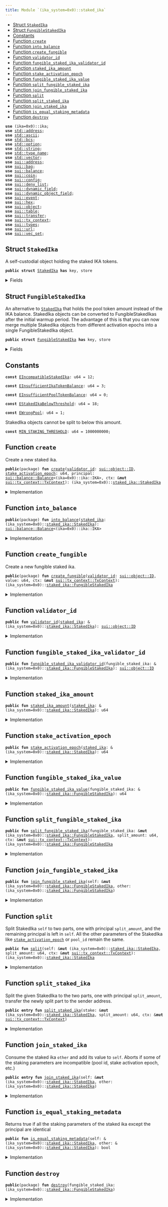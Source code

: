 ```yaml
---
title: Module `(ika_system=0x0)::staked_ika`
---
```




-  [Struct `StakedIka`](#(ika_system=0x0)_staked_ika_StakedIka)
-  [Struct `FungibleStakedIka`](#(ika_system=0x0)_staked_ika_FungibleStakedIka)
-  [Constants](#@Constants_0)
-  [Function `create`](#(ika_system=0x0)_staked_ika_create)
-  [Function `into_balance`](#(ika_system=0x0)_staked_ika_into_balance)
-  [Function `create_fungible`](#(ika_system=0x0)_staked_ika_create_fungible)
-  [Function `validator_id`](#(ika_system=0x0)_staked_ika_validator_id)
-  [Function `fungible_staked_ika_validator_id`](#(ika_system=0x0)_staked_ika_fungible_staked_ika_validator_id)
-  [Function `staked_ika_amount`](#(ika_system=0x0)_staked_ika_staked_ika_amount)
-  [Function `stake_activation_epoch`](#(ika_system=0x0)_staked_ika_stake_activation_epoch)
-  [Function `fungible_staked_ika_value`](#(ika_system=0x0)_staked_ika_fungible_staked_ika_value)
-  [Function `split_fungible_staked_ika`](#(ika_system=0x0)_staked_ika_split_fungible_staked_ika)
-  [Function `join_fungible_staked_ika`](#(ika_system=0x0)_staked_ika_join_fungible_staked_ika)
-  [Function `split`](#(ika_system=0x0)_staked_ika_split)
-  [Function `split_staked_ika`](#(ika_system=0x0)_staked_ika_split_staked_ika)
-  [Function `join_staked_ika`](#(ika_system=0x0)_staked_ika_join_staked_ika)
-  [Function `is_equal_staking_metadata`](#(ika_system=0x0)_staked_ika_is_equal_staking_metadata)
-  [Function `destroy`](#(ika_system=0x0)_staked_ika_destroy)


<pre><code><b>use</b> (ika=0x0)::ika;
<b>use</b> <a href="../std/address.md#std_address">std::address</a>;
<b>use</b> <a href="../std/ascii.md#std_ascii">std::ascii</a>;
<b>use</b> <a href="../std/bcs.md#std_bcs">std::bcs</a>;
<b>use</b> <a href="../std/option.md#std_option">std::option</a>;
<b>use</b> <a href="../std/string.md#std_string">std::string</a>;
<b>use</b> <a href="../std/type_name.md#std_type_name">std::type_name</a>;
<b>use</b> <a href="../std/vector.md#std_vector">std::vector</a>;
<b>use</b> <a href="../sui/address.md#sui_address">sui::address</a>;
<b>use</b> <a href="../sui/bag.md#sui_bag">sui::bag</a>;
<b>use</b> <a href="../sui/balance.md#sui_balance">sui::balance</a>;
<b>use</b> <a href="../sui/coin.md#sui_coin">sui::coin</a>;
<b>use</b> <a href="../sui/config.md#sui_config">sui::config</a>;
<b>use</b> <a href="../sui/deny_list.md#sui_deny_list">sui::deny_list</a>;
<b>use</b> <a href="../sui/dynamic_field.md#sui_dynamic_field">sui::dynamic_field</a>;
<b>use</b> <a href="../sui/dynamic_object_field.md#sui_dynamic_object_field">sui::dynamic_object_field</a>;
<b>use</b> <a href="../sui/event.md#sui_event">sui::event</a>;
<b>use</b> <a href="../sui/hex.md#sui_hex">sui::hex</a>;
<b>use</b> <a href="../sui/object.md#sui_object">sui::object</a>;
<b>use</b> <a href="../sui/table.md#sui_table">sui::table</a>;
<b>use</b> <a href="../sui/transfer.md#sui_transfer">sui::transfer</a>;
<b>use</b> <a href="../sui/tx_context.md#sui_tx_context">sui::tx_context</a>;
<b>use</b> <a href="../sui/types.md#sui_types">sui::types</a>;
<b>use</b> <a href="../sui/url.md#sui_url">sui::url</a>;
<b>use</b> <a href="../sui/vec_set.md#sui_vec_set">sui::vec_set</a>;
</code></pre>



<a name="(ika_system=0x0)_staked_ika_StakedIka"></a>

## Struct `StakedIka`

A self-custodial object holding the staked IKA tokens.


<pre><code><b>public</b> <b>struct</b> <a href="../ika_system/staked_ika.md#(ika_system=0x0)_staked_ika_StakedIka">StakedIka</a> <b>has</b> key, store
</code></pre>



<details>
<summary>Fields</summary>


<dl>
<dt>
<code>id: <a href="../sui/object.md#sui_object_UID">sui::object::UID</a></code>
</dt>
<dd>
</dd>
<dt>
<code><a href="../ika_system/staked_ika.md#(ika_system=0x0)_staked_ika_validator_id">validator_id</a>: <a href="../sui/object.md#sui_object_ID">sui::object::ID</a></code>
</dt>
<dd>
 ID of the validator we are staking with.
</dd>
<dt>
<code><a href="../ika_system/staked_ika.md#(ika_system=0x0)_staked_ika_stake_activation_epoch">stake_activation_epoch</a>: u64</code>
</dt>
<dd>
 The epoch at which the stake becomes active.
</dd>
<dt>
<code>principal: <a href="../sui/balance.md#sui_balance_Balance">sui::balance::Balance</a>&lt;(ika=0x0)::ika::IKA&gt;</code>
</dt>
<dd>
 The staked IKA tokens.
</dd>
</dl>


</details>

<a name="(ika_system=0x0)_staked_ika_FungibleStakedIka"></a>

## Struct `FungibleStakedIka`

An alternative to <code><a href="../ika_system/staked_ika.md#(ika_system=0x0)_staked_ika_StakedIka">StakedIka</a></code> that holds the pool token amount instead of the IKA balance.
StakedIka objects can be converted to FungibleStakedIkas after the initial warmup period.
The advantage of this is that you can now merge multiple StakedIka objects from different
activation epochs into a single FungibleStakedIka object.


<pre><code><b>public</b> <b>struct</b> <a href="../ika_system/staked_ika.md#(ika_system=0x0)_staked_ika_FungibleStakedIka">FungibleStakedIka</a> <b>has</b> key, store
</code></pre>



<details>
<summary>Fields</summary>


<dl>
<dt>
<code>id: <a href="../sui/object.md#sui_object_UID">sui::object::UID</a></code>
</dt>
<dd>
</dd>
<dt>
<code><a href="../ika_system/staked_ika.md#(ika_system=0x0)_staked_ika_validator_id">validator_id</a>: <a href="../sui/object.md#sui_object_ID">sui::object::ID</a></code>
</dt>
<dd>
 ID of the validator we are staking with.
</dd>
<dt>
<code>value: u64</code>
</dt>
<dd>
 The pool token amount.
</dd>
</dl>


</details>

<a name="@Constants_0"></a>

## Constants


<a name="(ika_system=0x0)_staked_ika_EIncompatibleStakedIka"></a>



<pre><code><b>const</b> <a href="../ika_system/staked_ika.md#(ika_system=0x0)_staked_ika_EIncompatibleStakedIka">EIncompatibleStakedIka</a>: u64 = 12;
</code></pre>



<a name="(ika_system=0x0)_staked_ika_EInsufficientIkaTokenBalance"></a>



<pre><code><b>const</b> <a href="../ika_system/staked_ika.md#(ika_system=0x0)_staked_ika_EInsufficientIkaTokenBalance">EInsufficientIkaTokenBalance</a>: u64 = 3;
</code></pre>



<a name="(ika_system=0x0)_staked_ika_EInsufficientPoolTokenBalance"></a>



<pre><code><b>const</b> <a href="../ika_system/staked_ika.md#(ika_system=0x0)_staked_ika_EInsufficientPoolTokenBalance">EInsufficientPoolTokenBalance</a>: u64 = 0;
</code></pre>



<a name="(ika_system=0x0)_staked_ika_EStakedIkaBelowThreshold"></a>



<pre><code><b>const</b> <a href="../ika_system/staked_ika.md#(ika_system=0x0)_staked_ika_EStakedIkaBelowThreshold">EStakedIkaBelowThreshold</a>: u64 = 18;
</code></pre>



<a name="(ika_system=0x0)_staked_ika_EWrongPool"></a>



<pre><code><b>const</b> <a href="../ika_system/staked_ika.md#(ika_system=0x0)_staked_ika_EWrongPool">EWrongPool</a>: u64 = 1;
</code></pre>



<a name="(ika_system=0x0)_staked_ika_MIN_STAKING_THRESHOLD"></a>

StakedIka objects cannot be split to below this amount.


<pre><code><b>const</b> <a href="../ika_system/staked_ika.md#(ika_system=0x0)_staked_ika_MIN_STAKING_THRESHOLD">MIN_STAKING_THRESHOLD</a>: u64 = 1000000000;
</code></pre>



<a name="(ika_system=0x0)_staked_ika_create"></a>

## Function `create`

Create a new staked ika.


<pre><code><b>public</b>(package) <b>fun</b> <a href="../ika_system/staked_ika.md#(ika_system=0x0)_staked_ika_create">create</a>(<a href="../ika_system/staked_ika.md#(ika_system=0x0)_staked_ika_validator_id">validator_id</a>: <a href="../sui/object.md#sui_object_ID">sui::object::ID</a>, <a href="../ika_system/staked_ika.md#(ika_system=0x0)_staked_ika_stake_activation_epoch">stake_activation_epoch</a>: u64, principal: <a href="../sui/balance.md#sui_balance_Balance">sui::balance::Balance</a>&lt;(ika=0x0)::ika::IKA&gt;, ctx: &<b>mut</b> <a href="../sui/tx_context.md#sui_tx_context_TxContext">sui::tx_context::TxContext</a>): (ika_system=0x0)::<a href="../ika_system/staked_ika.md#(ika_system=0x0)_staked_ika_StakedIka">staked_ika::StakedIka</a>
</code></pre>



<details>
<summary>Implementation</summary>


<pre><code><b>public</b>(package) <b>fun</b> <a href="../ika_system/staked_ika.md#(ika_system=0x0)_staked_ika_create">create</a>(
    <a href="../ika_system/staked_ika.md#(ika_system=0x0)_staked_ika_validator_id">validator_id</a>: ID,
    <a href="../ika_system/staked_ika.md#(ika_system=0x0)_staked_ika_stake_activation_epoch">stake_activation_epoch</a>: u64,
    principal: Balance&lt;IKA&gt;,
    ctx: &<b>mut</b> TxContext,
): <a href="../ika_system/staked_ika.md#(ika_system=0x0)_staked_ika_StakedIka">StakedIka</a> {
    <a href="../ika_system/staked_ika.md#(ika_system=0x0)_staked_ika_StakedIka">StakedIka</a> {
        id: object::new(ctx),
        <a href="../ika_system/staked_ika.md#(ika_system=0x0)_staked_ika_validator_id">validator_id</a>,
        <a href="../ika_system/staked_ika.md#(ika_system=0x0)_staked_ika_stake_activation_epoch">stake_activation_epoch</a>,
        principal
    }
}
</code></pre>



</details>

<a name="(ika_system=0x0)_staked_ika_into_balance"></a>

## Function `into_balance`



<pre><code><b>public</b>(package) <b>fun</b> <a href="../ika_system/staked_ika.md#(ika_system=0x0)_staked_ika_into_balance">into_balance</a>(<a href="../ika_system/staked_ika.md#(ika_system=0x0)_staked_ika">staked_ika</a>: (ika_system=0x0)::<a href="../ika_system/staked_ika.md#(ika_system=0x0)_staked_ika_StakedIka">staked_ika::StakedIka</a>): <a href="../sui/balance.md#sui_balance_Balance">sui::balance::Balance</a>&lt;(ika=0x0)::ika::IKA&gt;
</code></pre>



<details>
<summary>Implementation</summary>


<pre><code><b>public</b>(package) <b>fun</b> <a href="../ika_system/staked_ika.md#(ika_system=0x0)_staked_ika_into_balance">into_balance</a>(<a href="../ika_system/staked_ika.md#(ika_system=0x0)_staked_ika">staked_ika</a>: <a href="../ika_system/staked_ika.md#(ika_system=0x0)_staked_ika_StakedIka">StakedIka</a>): Balance&lt;IKA&gt; {
    <b>let</b> <a href="../ika_system/staked_ika.md#(ika_system=0x0)_staked_ika_StakedIka">StakedIka</a> {
        id,
        <a href="../ika_system/staked_ika.md#(ika_system=0x0)_staked_ika_validator_id">validator_id</a>: _,
        <a href="../ika_system/staked_ika.md#(ika_system=0x0)_staked_ika_stake_activation_epoch">stake_activation_epoch</a>: _,
        principal,
    } = <a href="../ika_system/staked_ika.md#(ika_system=0x0)_staked_ika">staked_ika</a>;
    object::delete(id);
    principal
}
</code></pre>



</details>

<a name="(ika_system=0x0)_staked_ika_create_fungible"></a>

## Function `create_fungible`

Create a new fungible staked ika.


<pre><code><b>public</b>(package) <b>fun</b> <a href="../ika_system/staked_ika.md#(ika_system=0x0)_staked_ika_create_fungible">create_fungible</a>(<a href="../ika_system/staked_ika.md#(ika_system=0x0)_staked_ika_validator_id">validator_id</a>: <a href="../sui/object.md#sui_object_ID">sui::object::ID</a>, value: u64, ctx: &<b>mut</b> <a href="../sui/tx_context.md#sui_tx_context_TxContext">sui::tx_context::TxContext</a>): (ika_system=0x0)::<a href="../ika_system/staked_ika.md#(ika_system=0x0)_staked_ika_FungibleStakedIka">staked_ika::FungibleStakedIka</a>
</code></pre>



<details>
<summary>Implementation</summary>


<pre><code><b>public</b>(package) <b>fun</b> <a href="../ika_system/staked_ika.md#(ika_system=0x0)_staked_ika_create_fungible">create_fungible</a>(
    <a href="../ika_system/staked_ika.md#(ika_system=0x0)_staked_ika_validator_id">validator_id</a>: ID,
    value: u64,
    ctx: &<b>mut</b> TxContext,
): <a href="../ika_system/staked_ika.md#(ika_system=0x0)_staked_ika_FungibleStakedIka">FungibleStakedIka</a> {
    <a href="../ika_system/staked_ika.md#(ika_system=0x0)_staked_ika_FungibleStakedIka">FungibleStakedIka</a> {
        id: object::new(ctx),
        <a href="../ika_system/staked_ika.md#(ika_system=0x0)_staked_ika_validator_id">validator_id</a>,
        value
    }
}
</code></pre>



</details>

<a name="(ika_system=0x0)_staked_ika_validator_id"></a>

## Function `validator_id`



<pre><code><b>public</b> <b>fun</b> <a href="../ika_system/staked_ika.md#(ika_system=0x0)_staked_ika_validator_id">validator_id</a>(<a href="../ika_system/staked_ika.md#(ika_system=0x0)_staked_ika">staked_ika</a>: &(ika_system=0x0)::<a href="../ika_system/staked_ika.md#(ika_system=0x0)_staked_ika_StakedIka">staked_ika::StakedIka</a>): <a href="../sui/object.md#sui_object_ID">sui::object::ID</a>
</code></pre>



<details>
<summary>Implementation</summary>


<pre><code><b>public</b> <b>fun</b> <a href="../ika_system/staked_ika.md#(ika_system=0x0)_staked_ika_validator_id">validator_id</a>(<a href="../ika_system/staked_ika.md#(ika_system=0x0)_staked_ika">staked_ika</a>: &<a href="../ika_system/staked_ika.md#(ika_system=0x0)_staked_ika_StakedIka">StakedIka</a>): ID { <a href="../ika_system/staked_ika.md#(ika_system=0x0)_staked_ika">staked_ika</a>.<a href="../ika_system/staked_ika.md#(ika_system=0x0)_staked_ika_validator_id">validator_id</a> }
</code></pre>



</details>

<a name="(ika_system=0x0)_staked_ika_fungible_staked_ika_validator_id"></a>

## Function `fungible_staked_ika_validator_id`



<pre><code><b>public</b> <b>fun</b> <a href="../ika_system/staked_ika.md#(ika_system=0x0)_staked_ika_fungible_staked_ika_validator_id">fungible_staked_ika_validator_id</a>(fungible_staked_ika: &(ika_system=0x0)::<a href="../ika_system/staked_ika.md#(ika_system=0x0)_staked_ika_FungibleStakedIka">staked_ika::FungibleStakedIka</a>): <a href="../sui/object.md#sui_object_ID">sui::object::ID</a>
</code></pre>



<details>
<summary>Implementation</summary>


<pre><code><b>public</b> <b>fun</b> <a href="../ika_system/staked_ika.md#(ika_system=0x0)_staked_ika_fungible_staked_ika_validator_id">fungible_staked_ika_validator_id</a>(fungible_staked_ika: &<a href="../ika_system/staked_ika.md#(ika_system=0x0)_staked_ika_FungibleStakedIka">FungibleStakedIka</a>): ID {
    fungible_staked_ika.<a href="../ika_system/staked_ika.md#(ika_system=0x0)_staked_ika_validator_id">validator_id</a>
}
</code></pre>



</details>

<a name="(ika_system=0x0)_staked_ika_staked_ika_amount"></a>

## Function `staked_ika_amount`



<pre><code><b>public</b> <b>fun</b> <a href="../ika_system/staked_ika.md#(ika_system=0x0)_staked_ika_staked_ika_amount">staked_ika_amount</a>(<a href="../ika_system/staked_ika.md#(ika_system=0x0)_staked_ika">staked_ika</a>: &(ika_system=0x0)::<a href="../ika_system/staked_ika.md#(ika_system=0x0)_staked_ika_StakedIka">staked_ika::StakedIka</a>): u64
</code></pre>



<details>
<summary>Implementation</summary>


<pre><code><b>public</b> <b>fun</b> <a href="../ika_system/staked_ika.md#(ika_system=0x0)_staked_ika_staked_ika_amount">staked_ika_amount</a>(<a href="../ika_system/staked_ika.md#(ika_system=0x0)_staked_ika">staked_ika</a>: &<a href="../ika_system/staked_ika.md#(ika_system=0x0)_staked_ika_StakedIka">StakedIka</a>): u64 { <a href="../ika_system/staked_ika.md#(ika_system=0x0)_staked_ika">staked_ika</a>.principal.value() }
</code></pre>



</details>

<a name="(ika_system=0x0)_staked_ika_stake_activation_epoch"></a>

## Function `stake_activation_epoch`



<pre><code><b>public</b> <b>fun</b> <a href="../ika_system/staked_ika.md#(ika_system=0x0)_staked_ika_stake_activation_epoch">stake_activation_epoch</a>(<a href="../ika_system/staked_ika.md#(ika_system=0x0)_staked_ika">staked_ika</a>: &(ika_system=0x0)::<a href="../ika_system/staked_ika.md#(ika_system=0x0)_staked_ika_StakedIka">staked_ika::StakedIka</a>): u64
</code></pre>



<details>
<summary>Implementation</summary>


<pre><code><b>public</b> <b>fun</b> <a href="../ika_system/staked_ika.md#(ika_system=0x0)_staked_ika_stake_activation_epoch">stake_activation_epoch</a>(<a href="../ika_system/staked_ika.md#(ika_system=0x0)_staked_ika">staked_ika</a>: &<a href="../ika_system/staked_ika.md#(ika_system=0x0)_staked_ika_StakedIka">StakedIka</a>): u64 {
    <a href="../ika_system/staked_ika.md#(ika_system=0x0)_staked_ika">staked_ika</a>.<a href="../ika_system/staked_ika.md#(ika_system=0x0)_staked_ika_stake_activation_epoch">stake_activation_epoch</a>
}
</code></pre>



</details>

<a name="(ika_system=0x0)_staked_ika_fungible_staked_ika_value"></a>

## Function `fungible_staked_ika_value`



<pre><code><b>public</b> <b>fun</b> <a href="../ika_system/staked_ika.md#(ika_system=0x0)_staked_ika_fungible_staked_ika_value">fungible_staked_ika_value</a>(fungible_staked_ika: &(ika_system=0x0)::<a href="../ika_system/staked_ika.md#(ika_system=0x0)_staked_ika_FungibleStakedIka">staked_ika::FungibleStakedIka</a>): u64
</code></pre>



<details>
<summary>Implementation</summary>


<pre><code><b>public</b> <b>fun</b> <a href="../ika_system/staked_ika.md#(ika_system=0x0)_staked_ika_fungible_staked_ika_value">fungible_staked_ika_value</a>(fungible_staked_ika: &<a href="../ika_system/staked_ika.md#(ika_system=0x0)_staked_ika_FungibleStakedIka">FungibleStakedIka</a>): u64 {
    fungible_staked_ika.value
}
</code></pre>



</details>

<a name="(ika_system=0x0)_staked_ika_split_fungible_staked_ika"></a>

## Function `split_fungible_staked_ika`



<pre><code><b>public</b> <b>fun</b> <a href="../ika_system/staked_ika.md#(ika_system=0x0)_staked_ika_split_fungible_staked_ika">split_fungible_staked_ika</a>(fungible_staked_ika: &<b>mut</b> (ika_system=0x0)::<a href="../ika_system/staked_ika.md#(ika_system=0x0)_staked_ika_FungibleStakedIka">staked_ika::FungibleStakedIka</a>, split_amount: u64, ctx: &<b>mut</b> <a href="../sui/tx_context.md#sui_tx_context_TxContext">sui::tx_context::TxContext</a>): (ika_system=0x0)::<a href="../ika_system/staked_ika.md#(ika_system=0x0)_staked_ika_FungibleStakedIka">staked_ika::FungibleStakedIka</a>
</code></pre>



<details>
<summary>Implementation</summary>


<pre><code><b>public</b> <b>fun</b> <a href="../ika_system/staked_ika.md#(ika_system=0x0)_staked_ika_split_fungible_staked_ika">split_fungible_staked_ika</a>(
    fungible_staked_ika: &<b>mut</b> <a href="../ika_system/staked_ika.md#(ika_system=0x0)_staked_ika_FungibleStakedIka">FungibleStakedIka</a>,
    split_amount: u64,
    ctx: &<b>mut</b> TxContext,
): <a href="../ika_system/staked_ika.md#(ika_system=0x0)_staked_ika_FungibleStakedIka">FungibleStakedIka</a> {
    <b>assert</b>!(split_amount &lt;= fungible_staked_ika.value, <a href="../ika_system/staked_ika.md#(ika_system=0x0)_staked_ika_EInsufficientPoolTokenBalance">EInsufficientPoolTokenBalance</a>);
    fungible_staked_ika.value = fungible_staked_ika.value - split_amount;
    <a href="../ika_system/staked_ika.md#(ika_system=0x0)_staked_ika_FungibleStakedIka">FungibleStakedIka</a> {
        id: object::new(ctx),
        <a href="../ika_system/staked_ika.md#(ika_system=0x0)_staked_ika_validator_id">validator_id</a>: fungible_staked_ika.<a href="../ika_system/staked_ika.md#(ika_system=0x0)_staked_ika_validator_id">validator_id</a>,
        value: split_amount,
    }
}
</code></pre>



</details>

<a name="(ika_system=0x0)_staked_ika_join_fungible_staked_ika"></a>

## Function `join_fungible_staked_ika`



<pre><code><b>public</b> <b>fun</b> <a href="../ika_system/staked_ika.md#(ika_system=0x0)_staked_ika_join_fungible_staked_ika">join_fungible_staked_ika</a>(self: &<b>mut</b> (ika_system=0x0)::<a href="../ika_system/staked_ika.md#(ika_system=0x0)_staked_ika_FungibleStakedIka">staked_ika::FungibleStakedIka</a>, other: (ika_system=0x0)::<a href="../ika_system/staked_ika.md#(ika_system=0x0)_staked_ika_FungibleStakedIka">staked_ika::FungibleStakedIka</a>)
</code></pre>



<details>
<summary>Implementation</summary>


<pre><code><b>public</b> <b>fun</b> <a href="../ika_system/staked_ika.md#(ika_system=0x0)_staked_ika_join_fungible_staked_ika">join_fungible_staked_ika</a>(self: &<b>mut</b> <a href="../ika_system/staked_ika.md#(ika_system=0x0)_staked_ika_FungibleStakedIka">FungibleStakedIka</a>, other: <a href="../ika_system/staked_ika.md#(ika_system=0x0)_staked_ika_FungibleStakedIka">FungibleStakedIka</a>) {
    <b>let</b> <a href="../ika_system/staked_ika.md#(ika_system=0x0)_staked_ika_FungibleStakedIka">FungibleStakedIka</a> { id, <a href="../ika_system/staked_ika.md#(ika_system=0x0)_staked_ika_validator_id">validator_id</a>, value } = other;
    <b>assert</b>!(self.<a href="../ika_system/staked_ika.md#(ika_system=0x0)_staked_ika_validator_id">validator_id</a> == <a href="../ika_system/staked_ika.md#(ika_system=0x0)_staked_ika_validator_id">validator_id</a>, <a href="../ika_system/staked_ika.md#(ika_system=0x0)_staked_ika_EWrongPool">EWrongPool</a>);
    object::delete(id);
    self.value = self.value + value;
}
</code></pre>



</details>

<a name="(ika_system=0x0)_staked_ika_split"></a>

## Function `split`

Split StakedIka <code>self</code> to two parts, one with principal <code>split_amount</code>,
and the remaining principal is left in <code>self</code>.
All the other parameters of the StakedIka like <code><a href="../ika_system/staked_ika.md#(ika_system=0x0)_staked_ika_stake_activation_epoch">stake_activation_epoch</a></code> or <code>pool_id</code> remain the same.


<pre><code><b>public</b> <b>fun</b> <a href="../ika_system/staked_ika.md#(ika_system=0x0)_staked_ika_split">split</a>(self: &<b>mut</b> (ika_system=0x0)::<a href="../ika_system/staked_ika.md#(ika_system=0x0)_staked_ika_StakedIka">staked_ika::StakedIka</a>, split_amount: u64, ctx: &<b>mut</b> <a href="../sui/tx_context.md#sui_tx_context_TxContext">sui::tx_context::TxContext</a>): (ika_system=0x0)::<a href="../ika_system/staked_ika.md#(ika_system=0x0)_staked_ika_StakedIka">staked_ika::StakedIka</a>
</code></pre>



<details>
<summary>Implementation</summary>


<pre><code><b>public</b> <b>fun</b> <a href="../ika_system/staked_ika.md#(ika_system=0x0)_staked_ika_split">split</a>(self: &<b>mut</b> <a href="../ika_system/staked_ika.md#(ika_system=0x0)_staked_ika_StakedIka">StakedIka</a>, split_amount: u64, ctx: &<b>mut</b> TxContext): <a href="../ika_system/staked_ika.md#(ika_system=0x0)_staked_ika_StakedIka">StakedIka</a> {
    <b>let</b> original_amount = self.principal.value();
    <b>assert</b>!(split_amount &lt;= original_amount, <a href="../ika_system/staked_ika.md#(ika_system=0x0)_staked_ika_EInsufficientIkaTokenBalance">EInsufficientIkaTokenBalance</a>);
    <b>let</b> remaining_amount = original_amount - split_amount;
    // Both resulting parts should have at least <a href="../ika_system/staked_ika.md#(ika_system=0x0)_staked_ika_MIN_STAKING_THRESHOLD">MIN_STAKING_THRESHOLD</a>.
    <b>assert</b>!(remaining_amount &gt;= <a href="../ika_system/staked_ika.md#(ika_system=0x0)_staked_ika_MIN_STAKING_THRESHOLD">MIN_STAKING_THRESHOLD</a>, <a href="../ika_system/staked_ika.md#(ika_system=0x0)_staked_ika_EStakedIkaBelowThreshold">EStakedIkaBelowThreshold</a>);
    <b>assert</b>!(split_amount &gt;= <a href="../ika_system/staked_ika.md#(ika_system=0x0)_staked_ika_MIN_STAKING_THRESHOLD">MIN_STAKING_THRESHOLD</a>, <a href="../ika_system/staked_ika.md#(ika_system=0x0)_staked_ika_EStakedIkaBelowThreshold">EStakedIkaBelowThreshold</a>);
    <a href="../ika_system/staked_ika.md#(ika_system=0x0)_staked_ika_StakedIka">StakedIka</a> {
        id: object::new(ctx),
        <a href="../ika_system/staked_ika.md#(ika_system=0x0)_staked_ika_validator_id">validator_id</a>: self.<a href="../ika_system/staked_ika.md#(ika_system=0x0)_staked_ika_validator_id">validator_id</a>,
        <a href="../ika_system/staked_ika.md#(ika_system=0x0)_staked_ika_stake_activation_epoch">stake_activation_epoch</a>: self.<a href="../ika_system/staked_ika.md#(ika_system=0x0)_staked_ika_stake_activation_epoch">stake_activation_epoch</a>,
        principal: self.principal.<a href="../ika_system/staked_ika.md#(ika_system=0x0)_staked_ika_split">split</a>(split_amount),
    }
}
</code></pre>



</details>

<a name="(ika_system=0x0)_staked_ika_split_staked_ika"></a>

## Function `split_staked_ika`

Split the given StakedIka to the two parts, one with principal <code>split_amount</code>,
transfer the newly split part to the sender address.


<pre><code><b>public</b> <b>entry</b> <b>fun</b> <a href="../ika_system/staked_ika.md#(ika_system=0x0)_staked_ika_split_staked_ika">split_staked_ika</a>(stake: &<b>mut</b> (ika_system=0x0)::<a href="../ika_system/staked_ika.md#(ika_system=0x0)_staked_ika_StakedIka">staked_ika::StakedIka</a>, split_amount: u64, ctx: &<b>mut</b> <a href="../sui/tx_context.md#sui_tx_context_TxContext">sui::tx_context::TxContext</a>)
</code></pre>



<details>
<summary>Implementation</summary>


<pre><code><b>public</b> <b>entry</b> <b>fun</b> <a href="../ika_system/staked_ika.md#(ika_system=0x0)_staked_ika_split_staked_ika">split_staked_ika</a>(stake: &<b>mut</b> <a href="../ika_system/staked_ika.md#(ika_system=0x0)_staked_ika_StakedIka">StakedIka</a>, split_amount: u64, ctx: &<b>mut</b> TxContext) {
    transfer::transfer(<a href="../ika_system/staked_ika.md#(ika_system=0x0)_staked_ika_split">split</a>(stake, split_amount, ctx), ctx.sender());
}
</code></pre>



</details>

<a name="(ika_system=0x0)_staked_ika_join_staked_ika"></a>

## Function `join_staked_ika`

Consume the staked ika <code>other</code> and add its value to <code>self</code>.
Aborts if some of the staking parameters are incompatible (pool id, stake activation epoch, etc.)


<pre><code><b>public</b> <b>entry</b> <b>fun</b> <a href="../ika_system/staked_ika.md#(ika_system=0x0)_staked_ika_join_staked_ika">join_staked_ika</a>(self: &<b>mut</b> (ika_system=0x0)::<a href="../ika_system/staked_ika.md#(ika_system=0x0)_staked_ika_StakedIka">staked_ika::StakedIka</a>, other: (ika_system=0x0)::<a href="../ika_system/staked_ika.md#(ika_system=0x0)_staked_ika_StakedIka">staked_ika::StakedIka</a>)
</code></pre>



<details>
<summary>Implementation</summary>


<pre><code><b>public</b> <b>entry</b> <b>fun</b> <a href="../ika_system/staked_ika.md#(ika_system=0x0)_staked_ika_join_staked_ika">join_staked_ika</a>(self: &<b>mut</b> <a href="../ika_system/staked_ika.md#(ika_system=0x0)_staked_ika_StakedIka">StakedIka</a>, other: <a href="../ika_system/staked_ika.md#(ika_system=0x0)_staked_ika_StakedIka">StakedIka</a>) {
    <b>assert</b>!(<a href="../ika_system/staked_ika.md#(ika_system=0x0)_staked_ika_is_equal_staking_metadata">is_equal_staking_metadata</a>(self, &other), <a href="../ika_system/staked_ika.md#(ika_system=0x0)_staked_ika_EIncompatibleStakedIka">EIncompatibleStakedIka</a>);
    <b>let</b> <a href="../ika_system/staked_ika.md#(ika_system=0x0)_staked_ika_StakedIka">StakedIka</a> {
        id,
        <a href="../ika_system/staked_ika.md#(ika_system=0x0)_staked_ika_validator_id">validator_id</a>: _,
        <a href="../ika_system/staked_ika.md#(ika_system=0x0)_staked_ika_stake_activation_epoch">stake_activation_epoch</a>: _,
        principal,
    } = other;
    id.delete();
    self.principal.join(principal);
}
</code></pre>



</details>

<a name="(ika_system=0x0)_staked_ika_is_equal_staking_metadata"></a>

## Function `is_equal_staking_metadata`

Returns true if all the staking parameters of the staked ika except the principal are identical


<pre><code><b>public</b> <b>fun</b> <a href="../ika_system/staked_ika.md#(ika_system=0x0)_staked_ika_is_equal_staking_metadata">is_equal_staking_metadata</a>(self: &(ika_system=0x0)::<a href="../ika_system/staked_ika.md#(ika_system=0x0)_staked_ika_StakedIka">staked_ika::StakedIka</a>, other: &(ika_system=0x0)::<a href="../ika_system/staked_ika.md#(ika_system=0x0)_staked_ika_StakedIka">staked_ika::StakedIka</a>): bool
</code></pre>



<details>
<summary>Implementation</summary>


<pre><code><b>public</b> <b>fun</b> <a href="../ika_system/staked_ika.md#(ika_system=0x0)_staked_ika_is_equal_staking_metadata">is_equal_staking_metadata</a>(self: &<a href="../ika_system/staked_ika.md#(ika_system=0x0)_staked_ika_StakedIka">StakedIka</a>, other: &<a href="../ika_system/staked_ika.md#(ika_system=0x0)_staked_ika_StakedIka">StakedIka</a>): bool {
    (self.<a href="../ika_system/staked_ika.md#(ika_system=0x0)_staked_ika_validator_id">validator_id</a> == other.<a href="../ika_system/staked_ika.md#(ika_system=0x0)_staked_ika_validator_id">validator_id</a>) &&
        (self.<a href="../ika_system/staked_ika.md#(ika_system=0x0)_staked_ika_stake_activation_epoch">stake_activation_epoch</a> == other.<a href="../ika_system/staked_ika.md#(ika_system=0x0)_staked_ika_stake_activation_epoch">stake_activation_epoch</a>)
}
</code></pre>



</details>

<a name="(ika_system=0x0)_staked_ika_destroy"></a>

## Function `destroy`



<pre><code><b>public</b>(package) <b>fun</b> <a href="../ika_system/staked_ika.md#(ika_system=0x0)_staked_ika_destroy">destroy</a>(fungible_staked_ika: (ika_system=0x0)::<a href="../ika_system/staked_ika.md#(ika_system=0x0)_staked_ika_FungibleStakedIka">staked_ika::FungibleStakedIka</a>)
</code></pre>



<details>
<summary>Implementation</summary>


<pre><code><b>public</b>(package) <b>fun</b> <a href="../ika_system/staked_ika.md#(ika_system=0x0)_staked_ika_destroy">destroy</a>(
    fungible_staked_ika: <a href="../ika_system/staked_ika.md#(ika_system=0x0)_staked_ika_FungibleStakedIka">FungibleStakedIka</a>
) {
    <b>let</b> <a href="../ika_system/staked_ika.md#(ika_system=0x0)_staked_ika_FungibleStakedIka">FungibleStakedIka</a> { id, .. } = fungible_staked_ika;
    id.delete();
}
</code></pre>



</details>
